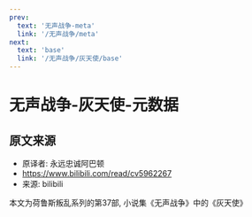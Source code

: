```yaml
---
prev:
  text: '无声战争-meta'
  link: '/无声战争/meta'
next:
  text: 'base'
  link: '/无声战争/灰天使/base'
---
```


# 无声战争-灰天使-元数据

## 原文来源

+ 原译者: 永远忠诚阿巴顿
+ <https://www.bilibili.com/read/cv5962267>
+ 来源: bilibili

本文为荷鲁斯叛乱系列的第37部, 小说集《无声战争》中的《灰天使》
